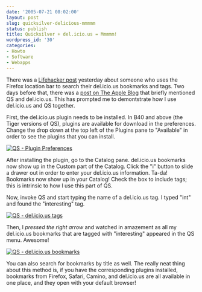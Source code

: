 ```yaml
---
date: '2005-07-21 08:02:00'
layout: post
slug: quicksilver-delicious-mmmmm
status: publish
title: Quicksilver + del.icio.us = Mmmmm!
wordpress_id: '30'
categories:
- Howto
- Software
- Webapps
---
```


There was a [Lifehacker post](http://www.lifehacker.com/software/firefox/quick-delicious-search-with-firefox-113221.php) yesterday about someone who uses the Firefox location bar to search their del.icio.us bookmarks and tags.  Two days before that, there was a [post on The Apple Blog](http://www.theappleblog.com/2005/07/18/495/) that briefly mentioned QS and del.icio.us.  This has prompted me to demontstrate how I use del.icio.us and QS together.

First, the del.icio.us plugin needs to be installed.  In B40 and above (the Tiger versions of QS), plugins are available for download in the preferences.  Change the drop down at the top left of the Plugins pane to "Available" in order to see the plugins that you can install.

[![QS - Plugin Preferences](http://photos21.flickr.com/27587109_c01552fd0a_o.png)](http://www.flickr.com/photos/third/27587109/)

After installing the plugin, go to the Catalog pane.  del.icio.us bookmarks now show up in the Custom part of the Catalog.  Click the "i" button to slide a drawer out in order to enter your del.icio.us information.  Ta-da!  Bookmarks now show up in your Catalog!  Check the box to include tags; this is intrinsic to how I use this part of QS.

Now, invoke QS and start typing the name of a del.icio.us tag.  I typed "int" and found the "interesting" tag.

[![QS - del.icio.us tags](http://photos22.flickr.com/27546658_e669276abe_o.png)](http://www.flickr.com/photos/third/27546658/)

Then, I _pressed the right arrow_ and watched in amazement as all my del.icio.us bookmarks that are tagged with "interesting" appeared in the QS menu.  Awesome!

[![QS - del.icio.us bookmarks](http://photos21.flickr.com/27546666_d69c6856e5_o.png)](http://www.flickr.com/photos/third/27546666/)

You can also search for bookmarks by title as well.  The really neat thing about this method is, if you have the corresponding plugins installed, bookmarks from Firefox, Safari, Camino, and del.icio.us are all available in one place, and they open with your default browser!

